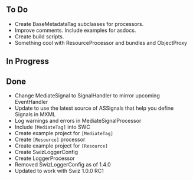 ## To Do ##
  * Create BaseMetadataTag subclasses for processors.
  * Improve comments. Include examples for asdocs.
  * Create build scripts.
  * Something cool with ResourceProcessor and bundles and ObjectProxy

## In Progress ##

## Done ##
  * Change MediateSignal to SignalHandler to mirror upcoming EventHandler
  * Update to use the latest source of ASSignals that help you define Signals in MXML
  * Log warnings and errors in MediateSignalProcessor
  * Include `[MediateTag]` into SWC
  * Create example project for `[MediateTag]`
  * Create `[Resource]` processor
  * Create example project for `[Resource]`
  * Create SwizLoggerConfig
  * Create LoggerProcessor
  * Removed SwizLoggerConfig as of 1.4.0
  * Updated to work with Swiz 1.0.0 RC1